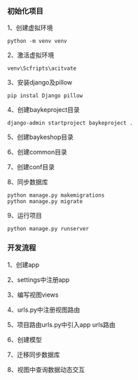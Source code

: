 ### 初始化项目

1、创建虚拟环境

```
python -m venv venv
```

2、激活虚拟环境

```
venv\Scfripts\acitvate
```

3、安装django及pillow

```
pip instal Django pillow
```

4、创建baykeproject目录

```
django-admin startproject baykeproject .
```

5、创建baykeshop目录

6、创建common目录

7、创建conf目录

8、同步数据库

```
python manage.py makemigrations
python manage.py migrate

```

9、运行项目

```
python manage.py runserver
```



### 开发流程

1、创建app

2、settings中注册app

3、编写视图views

4、urls.py中注册视图路由

5、项目路由urls.py中引入app urls路由

6、创建模型

7、迁移同步数据库

8、视图中查询数据动态交互